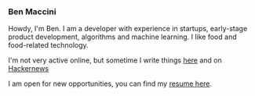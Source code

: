 ### Ben Maccini

Howdy, I'm Ben. I am a developer with experience in startups, early-stage product development, algorithms
and machine learning. I like food and food-related technology.

I'm not very active online, but sometime I write things [here](blog/) and on [Hackernews](https://news.ycombinator.com/threads?id=benjaminmaccini)

I am open for new opportunities, you can find my [resume here](resume.pdf).
